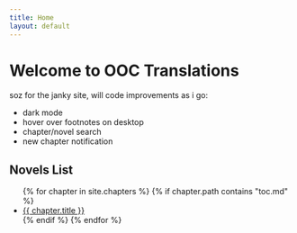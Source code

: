 ```yaml
---
title: Home
layout: default
---
```

<!-- Google tag (gtag.js) -->
<script async src="https://www.googletagmanager.com/gtag/js?id=G-MGR2S8P4HV"></script>
<script>
  window.dataLayer = window.dataLayer || [];
  function gtag(){dataLayer.push(arguments);}
  gtag('js', new Date());

  gtag('config', 'G-MGR2S8P4HV');
</script>

# Welcome to OOC Translations

soz for the janky site, will code improvements as i go:

<ul>
<li>dark mode</li>
<li>hover over footnotes on desktop</li>
<li>chapter/novel search</li>
<li>new chapter notification</li>
</ul>

## Novels List

<ul>
  {% for chapter in site.chapters %}
    {% if chapter.path contains "toc.md" %}
    <li>
      <a href="{{ site.baseurl }}{{ chapter.url }}">{{ chapter.title }}</a>
    </li>
    {% endif %}
  {% endfor %}
</ul>

